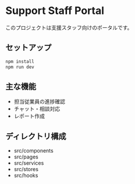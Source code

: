# Support Staff Portal

このプロジェクトは支援スタッフ向けのポータルです。

## セットアップ

```sh
npm install
npm run dev
```

## 主な機能
- 担当従業員の進捗確認
- チャット・相談対応
- レポート作成

## ディレクトリ構成
- src/components
- src/pages
- src/services
- src/stores
- src/hooks 